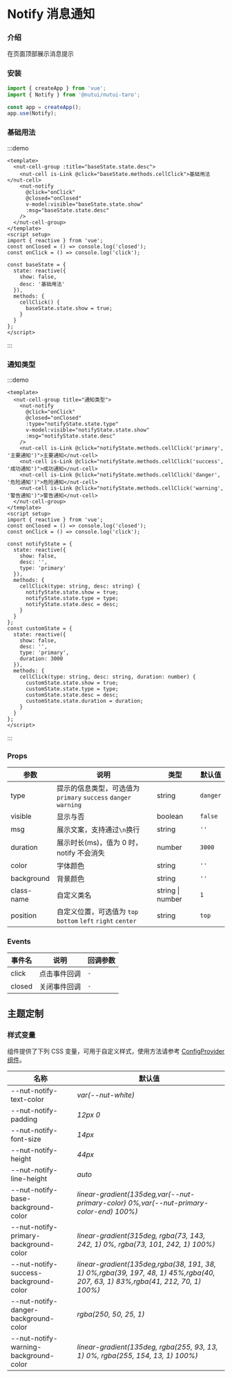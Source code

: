 # Notify 消息通知

### 介绍

在页面顶部展示消息提示

### 安装

```js
import { createApp } from 'vue';
import { Notify } from '@nutui/nutui-taro';

const app = createApp();
app.use(Notify);
```

### 基础用法

:::demo

```vue
<template>
  <nut-cell-group :title="baseState.state.desc">
    <nut-cell is-Link @click="baseState.methods.cellClick">基础用法</nut-cell>
    <nut-notify
      @click="onClick"
      @closed="onClosed"
      v-model:visible="baseState.state.show"
      :msg="baseState.state.desc"
    />
  </nut-cell-group>
</template>
<script setup>
import { reactive } from 'vue';
const onClosed = () => console.log('closed');
const onClick = () => console.log('click');

const baseState = {
  state: reactive({
    show: false,
    desc: '基础用法'
  }),
  methods: {
    cellClick() {
      baseState.state.show = true;
    }
  }
};
</script>
```

:::

### 通知类型

:::demo

```vue
<template>
  <nut-cell-group title="通知类型">
    <nut-notify
      @click="onClick"
      @closed="onClosed"
      :type="notifyState.state.type"
      v-model:visible="notifyState.state.show"
      :msg="notifyState.state.desc"
    />
    <nut-cell is-Link @click="notifyState.methods.cellClick('primary', '主要通知')">主要通知</nut-cell>
    <nut-cell is-Link @click="notifyState.methods.cellClick('success', '成功通知')">成功通知</nut-cell>
    <nut-cell is-Link @click="notifyState.methods.cellClick('danger', '危险通知')">危险通知</nut-cell>
    <nut-cell is-Link @click="notifyState.methods.cellClick('warning', '警告通知')">警告通知</nut-cell>
  </nut-cell-group>
</template>
<script setup>
import { reactive } from 'vue';
const onClosed = () => console.log('closed');
const onClick = () => console.log('click');

const notifyState = {
  state: reactive({
    show: false,
    desc: '',
    type: 'primary'
  }),
  methods: {
    cellClick(type: string, desc: string) {
      notifyState.state.show = true;
      notifyState.state.type = type;
      notifyState.state.desc = desc;
    }
  }
};
const customState = {
  state: reactive({
    show: false,
    desc: '',
    type: 'primary',
    duration: 3000
  }),
  methods: {
    cellClick(type: string, desc: string, duration: number) {
      customState.state.show = true;
      customState.state.type = type;
      customState.state.desc = desc;
      customState.state.duration = duration;
    }
  }
};
</script>
```

:::

### Props

| 参数 | 说明 | 类型 | 默认值 |
| --- | --- | --- | --- |
| type | 提示的信息类型，可选值为`primary` `success` `danger` `warning` | string | `danger` |
| visible | 显示与否 | boolean | `false` |
| msg | 展示文案，支持通过`\n`换行 | string | `''` |
| duration | 展示时长(ms)，值为 0 时，notify 不会消失 | number | `3000` |
| color | 字体颜色 | string | `''` |
| background | 背景颜色 | string | `''` |
| class-name | 自定义类名 | string \| number | `1` |
| position | 自定义位置，可选值为 `top` `bottom` `left` `right` `center` | string | `top` |

### Events

| 事件名 | 说明 | 回调参数 |
| --- | --- | --- |
| click | 点击事件回调 | `-` |
| closed | 关闭事件回调 | `-` |

## 主题定制

### 样式变量

组件提供了下列 CSS 变量，可用于自定义样式，使用方法请参考 [ConfigProvider 组件](#/zh-CN/component/configprovider)。

| 名称 | 默认值 |
| --- | --- |
| --nut-notify-text-color | _var(--nut-white)_ |
| --nut-notify-padding | _12px 0_ |
| --nut-notify-font-size | _14px_ |
| --nut-notify-height | _44px_ |
| --nut-notify-line-height | _auto_ |
| --nut-notify-base-background-color | _linear-gradient(135deg,var(--nut-primary-color) 0%,var(--nut-primary-color-end) 100%)_ |
| --nut-notify-primary-background-color | _linear-gradient(315deg, rgba(73, 143, 242, 1) 0%, rgba(73, 101, 242, 1) 100%)_ |
| --nut-notify-success-background-color | _linear-gradient(135deg,rgba(38, 191, 38, 1) 0%,rgba(39, 197, 48, 1) 45%,rgba(40, 207, 63, 1) 83%,rgba(41, 212, 70, 1) 100%)_ |
| --nut-notify-danger-background-color | _rgba(250, 50, 25, 1)_ |
| --nut-notify-warning-background-color | _linear-gradient(135deg, rgba(255, 93, 13, 1) 0%, rgba(255, 154, 13, 1) 100%)_ |
